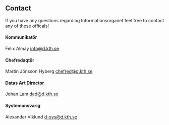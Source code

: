 ## Contact

If you have any questions regarding Informationsorganet feel free to contact any of these officals!

#### Kommunikatör
Felix Almay
info@d.kth.se

#### Chefredaqtör
Martin Jönsson Hyberg
chefred@d.kth.se

#### Datas Art Director
Johan Lam
dad@d.kth.se

#### Systemansvarig
Alexander Viklund
d-sys@d.kth.se

